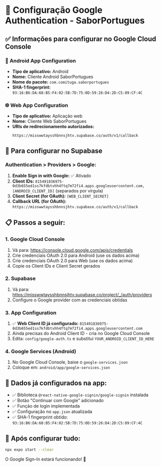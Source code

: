 # 🔑 Configuração Google Authentication - SaborPortugues

## ✅ Informações para configurar no Google Cloud Console

### 📱 **Android App Configuration**
- **Tipo de aplicativo:** Android
- **Nome:** Cliente Android SaborPortugues  
- **Nome do pacote:** `com.comituga.saborportugues`
- **SHA-1 fingerprint:** `93:16:B6:DA:68:B5:F4:02:5B:7D:75:0D:59:26:D4:2D:C5:89:CF:4C`

### 🌐 **Web App Configuration**
- **Tipo de aplicativo:** Aplicação web
- **Nome:** Cliente Web SaborPortugues
- **URIs de redirecionamento autorizados:** 
  ```
  https://misswwtaysshbnnsjhtv.supabase.co/auth/v1/callback
  ```

## 🔧 **Para configurar no Supabase**

### Authentication > Providers > Google:
1. **Enable Sign in with Google:** ✅ Ativado
2. **Client IDs:** `815491836975-0d3b655ed1ss7kfdbtvhh4ftq7m72fi4.apps.googleusercontent.com,[ANDROID_CLIENT_ID]` (separados por vírgula)
3. **Client Secret (for OAuth):** `[WEB_CLIENT_SECRET]`
4. **Callback URL (for OAuth):** `https://misswwtaysshbnnsjhtv.supabase.co/auth/v1/callback`

## 📋 **Passos a seguir:**

### 1. Google Cloud Console
1. Vá para: https://console.cloud.google.com/apis/credentials
2. Crie credenciais OAuth 2.0 para Android (use os dados acima)
3. Crie credenciais OAuth 2.0 para Web (use os dados acima)
4. Copie os Client IDs e Client Secret gerados

### 2. Supabase
1. Vá para: https://misswwtaysshbnnsjhtv.supabase.co/project/_/auth/providers
2. Configure o Google provider com as credenciais obtidas

### 3. App Configuration
1. ✅ **Web Client ID já configurado:** `815491836975-0d3b655ed1ss7kfdbtvhh4ftq7m72fi4.apps.googleusercontent.com`
2. Ainda precisas do Android Client ID - cria no Google Cloud Console
3. Edita: `config/google-auth.ts` e substitui `YOUR_ANDROID_CLIENT_ID_HERE`

### 4. Google Services (Android)
1. No Google Cloud Console, baixe o `google-services.json`
2. Coloque em: `android/app/google-services.json`

## 🎯 **Dados já configurados na app:**
- ✅ Biblioteca `@react-native-google-signin/google-signin` instalada
- ✅ Botão "Continuar com Google" adicionado
- ✅ Função de login implementada
- ✅ Configuração no `app.json` atualizada
- ✅ SHA-1 fingerprint obtido: `93:16:B6:DA:68:B5:F4:02:5B:7D:75:0D:59:26:D4:2D:C5:89:CF:4C`

## 🚀 **Após configurar tudo:**
```bash
npx expo start --clear
```

O Google Sign-In estará funcionando! 🎉